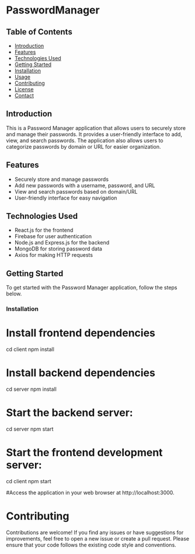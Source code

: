 # PasswordManager

## Table of Contents
- [Introduction](#introduction)
- [Features](#features)
- [Technologies Used](#technologies-used)
- [Getting Started](#getting-started)
- [Installation](#installation)
- [Usage](#usage)
- [Contributing](#contributing)
- [License](#license)
- [Contact](#contact)

## Introduction

This is a Password Manager application that allows users to securely store and manage their passwords. It provides a user-friendly interface to add, view, and search passwords. The application also allows users to categorize passwords by domain or URL for easier organization.

## Features

- Securely store and manage passwords
- Add new passwords with a username, password, and URL
- View and search passwords based on domain/URL
- User-friendly interface for easy navigation

## Technologies Used

- React.js for the frontend
- Firebase for user authentication
- Node.js and Express.js for the backend
- MongoDB for storing password data
- Axios for making HTTP requests

## Getting Started

To get started with the Password Manager application, follow the steps below.

### Installation

# Install frontend dependencies
cd client
npm install

# Install backend dependencies
cd server
npm install

# Start the backend server:
cd server
npm start
# Start the frontend development server:
cd client
npm start

#Access the application in your web browser at http://localhost:3000.

# Contributing

Contributions are welcome! If you find any issues or have suggestions for improvements, feel free to open a new issue or create a pull request. Please ensure that your code follows the existing code style and conventions.
